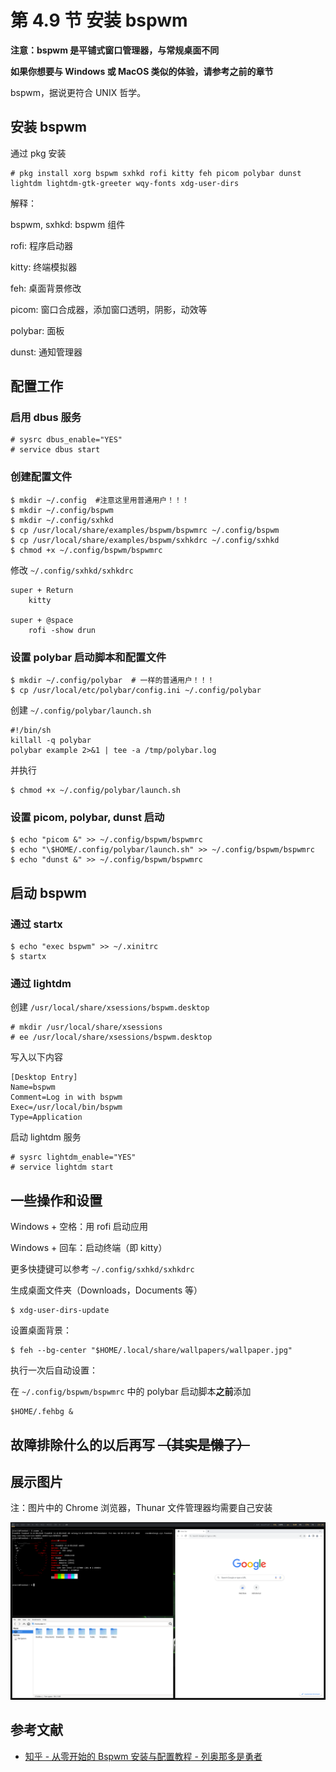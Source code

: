 # 第 4.9 节 安装 bspwm

**注意：bspwm 是平铺式窗口管理器，与常规桌面不同**

**如果你想要与 Windows 或 MacOS 类似的体验，请参考之前的章节**

bspwm，据说更符合 UNIX 哲学。

## 安装 bspwm

通过 pkg 安装

```shell-session
# pkg install xorg bspwm sxhkd rofi kitty feh picom polybar dunst lightdm lightdm-gtk-greeter wqy-fonts xdg-user-dirs
```

解释：

bspwm, sxhkd: bspwm 组件

rofi: 程序启动器

kitty: 终端模拟器

feh: 桌面背景修改

picom: 窗口合成器，添加窗口透明，阴影，动效等

polybar: 面板

dunst: 通知管理器

## 配置工作

### 启用 dbus 服务

```shell-session
# sysrc dbus_enable="YES"
# service dbus start
```

### 创建配置文件

```shell-session
$ mkdir ~/.config  #注意这里用普通用户！！！
$ mkdir ~/.config/bspwm
$ mkdir ~/.config/sxhkd
$ cp /usr/local/share/examples/bspwm/bspwmrc ~/.config/bspwm
$ cp /usr/local/share/examples/bspwm/sxhkdrc ~/.config/sxhkd
$ chmod +x ~/.config/bspwm/bspwmrc
```

修改 `~/.config/sxhkd/sxhkdrc`

```
super + Return
    kitty

super + @space
    rofi -show drun
```

### 设置 polybar 启动脚本和配置文件

```shell-session
$ mkdir ~/.config/polybar  # 一样的普通用户！！！
$ cp /usr/local/etc/polybar/config.ini ~/.config/polybar
```

创建 `~/.config/polybar/launch.sh`

```shell
#!/bin/sh
killall -q polybar
polybar example 2>&1 | tee -a /tmp/polybar.log
```

并执行

```shell-session
$ chmod +x ~/.config/polybar/launch.sh
```

### 设置 picom, polybar, dunst 启动

```shell-session
$ echo "picom &" >> ~/.config/bspwm/bspwmrc
$ echo "\$HOME/.config/polybar/launch.sh" >> ~/.config/bspwm/bspwmrc
$ echo "dunst &" >> ~/.config/bspwm/bspwmrc
```

## 启动 bspwm

### 通过 startx

```shell-session
$ echo "exec bspwm" >> ~/.xinitrc
$ startx
```

### 通过 lightdm

创建 `/usr/local/share/xsessions/bspwm.desktop`

```shell-session
# mkdir /usr/local/share/xsessions
# ee /usr/local/share/xsessions/bspwm.desktop
```

写入以下内容

```
[Desktop Entry]
Name=bspwm
Comment=Log in with bspwm
Exec=/usr/local/bin/bspwm
Type=Application
```

启动 lightdm 服务

```shell-session
# sysrc lightdm_enable="YES"
# service lightdm start
```

## 一些操作和设置

Windows + 空格：用 rofi 启动应用

Windows + 回车：启动终端（即 kitty）

更多快捷键可以参考 `~/.config/sxhkd/sxhkdrc`

生成桌面文件夹（Downloads，Documents 等）

```shell-session
$ xdg-user-dirs-update
```

设置桌面背景：

```shell-session
$ feh --bg-center "$HOME/.local/share/wallpapers/wallpaper.jpg"
```

执行一次后自动设置：

在 `~/.config/bspwm/bspwmrc` 中的 polybar 启动脚本**之前**添加

```
$HOME/.fehbg &
```

## 故障排除什么的以后再写 ~~（其实是懒了）~~

## 展示图片

注：图片中的 Chrome 浏览器，Thunar 文件管理器均需要自己安装

![](../.gitbook/assets/bspwm.png)

## 参考文献

 - [知乎 - 从零开始的 Bspwm 安装与配置教程 - 列奥那多是勇者](https://zhuanlan.zhihu.com/p/568211941)
